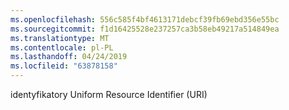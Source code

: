 ```yaml
---
ms.openlocfilehash: 556c585f4bf4613171debcf39fb69ebd356e55bc
ms.sourcegitcommit: f1d16425528e237257ca3b58eb49217a514849ea
ms.translationtype: MT
ms.contentlocale: pl-PL
ms.lasthandoff: 04/24/2019
ms.locfileid: "63878158"
---
```

identyfikatory Uniform Resource Identifier (URI)